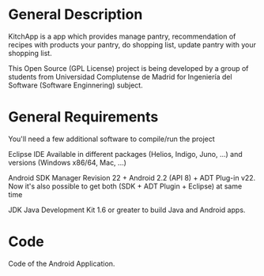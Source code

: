 General Description
===================

KitchApp is a app which provides manage pantry, recommendation of recipes with products your pantry, do shopping list, update pantry with your shopping list.

This Open Source (GPL License) project is being developed by a group of students from Universidad Complutense de Madrid for Ingeniería del Software (Software Enginnering) subject.


General Requirements
====================

You'll need a few additional software to compile/run the project

Eclipse IDE Available in different packages (Helios, Indigo, Juno, ...) and versions (Windows x86/64, Mac, ...)

Android SDK Manager Revision 22 + Android 2.2 (API 8) + ADT Plug-in v22. Now it's also possible to get both (SDK + ADT Plugin + Eclipse) at same time

JDK Java Development Kit 1.6 or greater to build Java and Android apps.

Code
====

Code of the Android Application.
